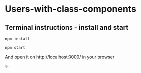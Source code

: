 # Users-with-class-components

## Terminal instructions - install and start

```
npm install
```

```
npm start
```

And open it on http://localhost:3000/ in your browser

:sparkles:
